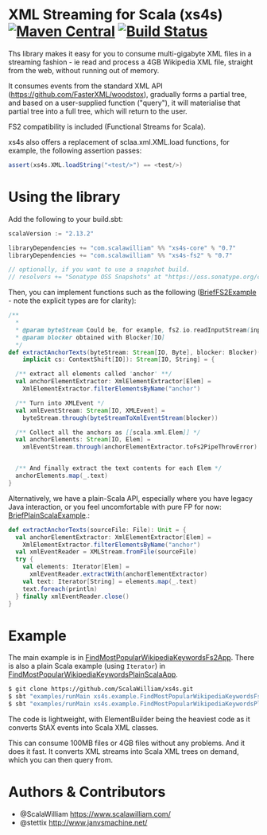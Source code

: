 XML Streaming for Scala (xs4s) [![Maven Central](https://img.shields.io/maven-central/v/com.scalawilliam/xs4s-core_2.13.svg)](https://maven-badges.herokuapp.com/maven-central/com.scalawilliam/xs4s-core_2.13) [![Build Status](https://travis-ci.org/ScalaWilliam/xs4s.svg?branch=master)](https://travis-ci.org/ScalaWilliam/xs4s)
====

Ths library makes it easy for you to consume multi-gigabyte XML files in a streaming fashion - ie read and process a 4GB Wikipedia XML file,
straight from the web, without running out of memory.

It consumes events from the standard XML API (https://github.com/FasterXML/woodstox),
gradually forms a partial tree, and based on a user-supplied function ("query"), it will 
materialise that partial tree into a full tree, which will return to the user.

FS2 compatibility is included (Functional Streams for Scala).

xs4s also offers a replacement of sclaa.xml.XML.load functions, for example, the following assertion passes:

```scala
assert(xs4s.XML.loadString("<test/>") == <test/>)
```

Using the library
======

Add the following to your build.sbt:

```sbt
scalaVersion := "2.13.2"

libraryDependencies += "com.scalawilliam" %% "xs4s-core" % "0.7"
libraryDependencies += "com.scalawilliam" %% "xs4s-fs2" % "0.7"

// optionally, if you want to use a snapshot build.
// resolvers += "Sonatype OSS Snapshots" at "https://oss.sonatype.org/content/repositories/snapshots"
```

Then, you can implement functions such as the following ([BriefFS2Example](example/src/main/scala/xs4s/example/brief/BriefFS2Example.scala) - note the explicit types are for clarity):

```scala
/**
  *
  * @param byteStream Could be, for example, fs2.io.readInputStream(inputStream)
  * @param blocker obtained with Blocker[IO]
  */
def extractAnchorTexts(byteStream: Stream[IO, Byte], blocker: Blocker)(
    implicit cs: ContextShift[IO]): Stream[IO, String] = {

  /** extract all elements called 'anchor' **/
  val anchorElementExtractor: XmlElementExtractor[Elem] =
    XmlElementExtractor.filterElementsByName("anchor")

  /** Turn into XMLEvent */
  val xmlEventStream: Stream[IO, XMLEvent] =
    byteStream.through(byteStreamToXmlEventStream(blocker))

  /** Collect all the anchors as [[scala.xml.Elem]] */
  val anchorElements: Stream[IO, Elem] =
    xmlEventStream.through(anchorElementExtractor.toFs2PipeThrowError)


  /** And finally extract the text contents for each Elem */
  anchorElements.map(_.text)
}
```

Alternatively, we have a plain-Scala API, especially where you have legacy Java interaction, or you feel uncomfortable with pure FP for now: [BriefPlainScalaExample](example/src/main/scala/xs4s/example/brief/BriefPlainScalaExample.scala).:

```scala
def extractAnchorTexts(sourceFile: File): Unit = {
  val anchorElementExtractor: XmlElementExtractor[Elem] =
    XmlElementExtractor.filterElementsByName("anchor")
  val xmlEventReader = XMLStream.fromFile(sourceFile)
  try {
    val elements: Iterator[Elem] =
      xmlEventReader.extractWith(anchorElementExtractor)
    val text: Iterator[String] = elements.map(_.text)
    text.foreach(println)
  } finally xmlEventReader.close()
}
``` 

Example
======

The main example is in [FindMostPopularWikipediaKeywordsFs2App](example/src/main/scala/xs4s/example/FindMostPopularWikipediaKeywordsFs2App.scala).
There is also a plain Scala example (using `Iterator`) in [FindMostPopularWikipediaKeywordsPlainScalaApp](example/src/main/scala/xs4s/example/FindMostPopularWikipediaKeywordsPlainScalaApp.scala).

```bash
$ git clone https://github.com/ScalaWilliam/xs4s.git
$ sbt "examples/runMain xs4s.example.FindMostPopularWikipediaKeywordsFs2App" 
$ sbt "examples/runMain xs4s.example.FindMostPopularWikipediaKeywordsPlainScalaApp" 
```

The code is lightweight, with ElementBuilder being the heaviest code as it converts
StAX events into Scala XML classes.

This can consume 100MB files or 4GB files without any problems. And it does it fast. It converts XML streams into Scala XML trees on demand, which you can then query from.

Authors & Contributors
======
- @ScalaWilliam <https://www.scalawilliam.com/>
- @stettix <http://www.janvsmachine.net/>
